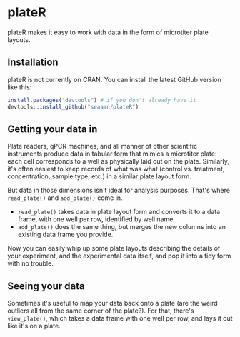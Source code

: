 <!-- README.md is generated from README.Rmd. Please edit that file -->
plateR
======

plateR makes it easy to work with data in the form of microtiter plate layouts.

Installation
------------

plateR is not currently on CRAN. You can install the latest GitHub version like this:

``` r
install.packages("devtools") # if you don't already have it
devtools::install_github("seaaan/plateR")
```

Getting your data in
--------------------

Plate readers, qPCR machines, and all manner of other scientific instruments produce data in tabular form that mimics a microtiter plate: each cell corresponds to a well as physically laid out on the plate. Similarly, it's often easiest to keep records of what was what (control vs. treatment, concentration, sample type, etc.) in a similar plate layout form.

But data in those dimensions isn't ideal for analysis purposes. That's where `read_plate()` and `add_plate()` come in.

-   `read_plate()` takes data in plate layout form and converts it to a data frame, with one well per row, identified by well name.
-   `add_plate()` does the same thing, but merges the new columns into an existing data frame you provide.

Now you can easily whip up some plate layouts describing the details of your experiment, and the experimental data itself, and pop it into a tidy form with no trouble.

Seeing your data
----------------

Sometimes it's useful to map your data back onto a plate (are the weird outliers all from the same corner of the plate?). For that, there's `view_plate()`, which takes a data frame with one well per row, and lays it out like it's on a plate.
